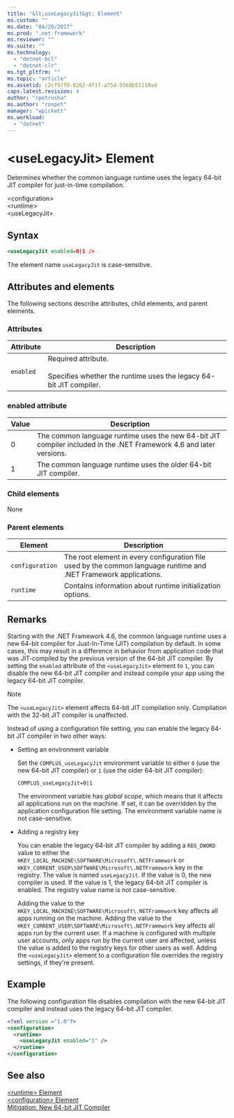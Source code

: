 ```yaml
---
title: "&lt;useLegacyJit&gt; Element"
ms.custom: ""
ms.date: "04/26/2017"
ms.prod: ".net-framework"
ms.reviewer: ""
ms.suite: ""
ms.technology: 
  - "dotnet-bcl"
  - "dotnet-clr"
ms.tgt_pltfrm: ""
ms.topic: "article"
ms.assetid: c2cf97f0-9262-4f1f-a754-5568b51110ad
caps.latest.revision: 4
author: "rpetrusha"
ms.author: "ronpet"
manager: "wpickett"
ms.workload: 
  - "dotnet"
---
```


# &lt;useLegacyJit&gt; Element

Determines whether the common language runtime uses the legacy 64-bit JIT compiler for just-in-time compilation.  
  
\<configuration>  
\<runtime>  
\<useLegacyJit>
  
## Syntax  
  
```xml
<useLegacyJit enabled=0|1 />
```

The element name `useLegacyJit` is case-sensitive.
  
## Attributes and elements

The following sections describe attributes, child elements, and parent elements.  
  
### Attributes  
  
| Attribute | Description                                                                                   |  
| --------- | --------------------------------------------------------------------------------------------- |  
| `enabled` | Required attribute.<br><br>Specifies whether the runtime uses the legacy 64-bit JIT compiler. |  
  
### enabled attribute  
  
| Value | Description                                                                                                         |  
| ----- | ------------------------------------------------------------------------------------------------------------------- |  
| 0     | The common language runtime uses the new 64-bit JIT compiler included in the .NET Framework 4.6 and later versions. |  
| 1     | The common language runtime uses the older 64-bit JIT compiler.                                                     |  
  
### Child elements

None
  
### Parent elements  
  
| Element         | Description                                                                                                       |  
| --------------- | ----------------------------------------------------------------------------------------------------------------- |  
| `configuration` | The root element in every configuration file used by the common language runtime and .NET Framework applications. |  
| `runtime`       | Contains information about runtime initialization options.                                                        |  
  
## Remarks  

Starting with the .NET Framework 4.6, the common language runtime uses a new 64-bit compiler for Just-In-Time (JIT) compilation by default. In some cases, this may result in a difference in behavior from application code that was JIT-compiled by the previous version of the 64-bit JIT compiler. By setting the `enabled` attribute of the `<useLegacyJit>` element to `1`, you can disable the new 64-bit JIT compiler and instead compile your app using the legacy 64-bit JIT compiler.  
  
> [!NOTE]
> The `<useLegacyJit>` element affects 64-bit JIT compilation only. Compilation with the 32-bit JIT compiler is unaffected.  
  
Instead of using a configuration file setting, you can enable the legacy 64-bit JIT compiler in two other ways:  
  
- Setting an environment variable

  Set the `COMPLUS_useLegacyJit` environment variable to either `0` (use the new 64-bit JIT compiler) or `1` (use the older 64-bit JIT compiler):
  
  ```  
  COMPLUS_useLegacyJit=0|1  
  ```  
  
  The environment variable has *global scope*, which means that it affects all applications run on the machine. If set, it can be overridden by the application configuration file setting. The environment variable name is not case-sensitive.
  
- Adding a registry key

  You can enable the legacy 64-bit JIT compiler by adding a `REG_DWORD` value to either the `HKEY_LOCAL_MACHINE\SOFTWARE\Microsoft\.NETFramework` or `HKEY_CURRENT_USER\SOFTWARE\Microsoft\.NETFramework` key in the registry. The value is named `useLegacyJit`. If the value is 0, the new compiler is used. If the value is 1, the legacy 64-bit JIT compiler is enabled. The registry value name is not case-sensitive.
  
  Adding the value to the `HKEY_LOCAL_MACHINE\SOFTWARE\Microsoft\.NETFramework` key affects all apps running on the machine. Adding the value to the `HKEY_CURRENT_USER\SOFTWARE\Microsoft\.NETFramework` key affects all apps run by the current user. If a machine is configured with multiple user accounts, only apps run by the current user are affected, unless the value is added to the registry keys for other users as well. Adding the `<useLegacyJit>` element to a configuration file overrides the registry settings, if they're present.  
  
## Example  

The following configuration file disables compilation with the new 64-bit JIT compiler and instead uses the legacy 64-bit JIT compiler.  
  
```xml  
<?xml version ="1.0"?>  
<configuration>  
  <runtime>  
    <useLegacyJit enabled="1" />  
  </runtime>  
</configuration>  
```  
  
## See also

[\<runtime> Element](../../../../../docs/framework/configure-apps/file-schema/runtime/runtime-element.md)   
[\<configuration> Element](../../../../../docs/framework/configure-apps/file-schema/configuration-element.md)   
[Mitigation: New 64-bit JIT Compiler](../../../../../docs/framework/migration-guide/mitigation-new-64-bit-jit-compiler.md)
